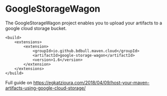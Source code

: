 # GoogleStorageWagon

The GoogleStorageWagon project enables you to upload your artifacts to a google cloud storage bucket. 

```
<build>
    <extensions>
        <extension>
            <groupId>io.github.bdbull.maven.cloud</groupId>
            <artifactId>google-storage-wagon</artifactId>
            <version>1.6</version>
        </extension>
    </extensions>
</build>
```

Full guide on https://egkatzioura.com/2018/04/09/host-your-maven-artifacts-using-google-cloud-storage/
